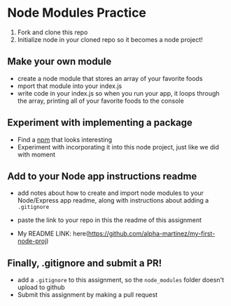# Node Modules Practice

1. Fork and clone this repo
2. Initialize node in your cloned repo so it becomes a node project!

## Make your own module

* create a node module that stores an array of your favorite foods
* mport that module into your index.js
* write code in your index.js so when you run your app, it loops through the array, printing all of your favorite foods to the console

## Experiment with implementing a package

* Find a [npm](https://www.npmjs.com/) that looks interesting
* Experiment with incorporating it into this node project, just like we did with moment

## Add to your Node app instructions readme

* add notes about how to create and import node modules to your Node/Express app readme, along with instructions about adding a `.gitignore`
* paste the link to your repo in this the readme of this assignment

* My README LINK: here(https://github.com/alpha-martinez/my-first-node-proj)

## Finally, .gitignore and submit a PR!

* add a `.gitignore` to this assignment, so the `node_modules` folder doesn't upload to github
* Submit this assignment by making a pull request
